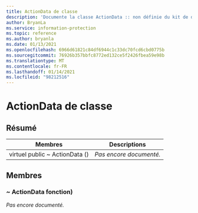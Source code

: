 ```yaml
---
title: ActionData de classe
description: 'Documente la classe ActionData :: non définie du kit de développement logiciel (SDK) Microsoft Information Protection (MIP).'
author: BryanLa
ms.service: information-protection
ms.topic: reference
ms.author: bryanla
ms.date: 01/13/2021
ms.openlocfilehash: 6966d61821c84df6944c1c33dc70fcd6cbd0775b
ms.sourcegitcommit: 76926b357bbfc8772ed132ce5f2426fbea59e98b
ms.translationtype: MT
ms.contentlocale: fr-FR
ms.lasthandoff: 01/14/2021
ms.locfileid: "98212516"
---
```

# <a name="class-actiondata"></a>ActionData de classe 
  
## <a name="summary"></a>Résumé
 Membres                        | Descriptions                                
--------------------------------|---------------------------------------------
virtuel public ~ ActionData ()  | _Pas encore documenté._
  
## <a name="members"></a>Membres
  
### <a name="actiondata-function"></a>~ ActionData fonction)
_Pas encore documenté._
